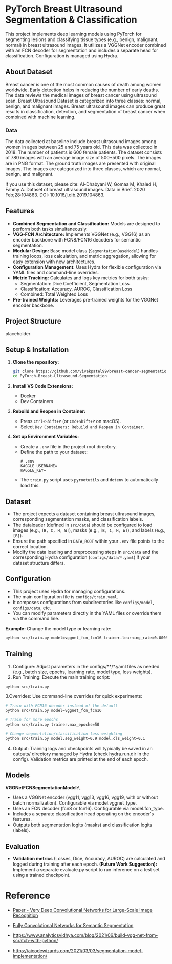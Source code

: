 # PyTorch Breast Ultrasound Segmentation & Classification

This project implements deep learning models using PyTorch for segmenting lesions and classifying tissue types (e.g., benign, malignant, normal) in breast ultrasound images. It utilizes a VGGNet encoder combined with an FCN decoder for segmentation and includes a separate head for classification. Configuration is managed using Hydra.

## About Dataset

Breast cancer is one of the most common causes of death among women worldwide. Early detection helps in reducing the number of early deaths. The data reviews the medical images of breast cancer using ultrasound scan. Breast Ultrasound Dataset is categorized into three classes: normal, benign, and malignant images. Breast ultrasound images can produce great results in classification, detection, and segmentation of breast cancer when combined with machine learning.

### Data

The data collected at baseline include breast ultrasound images among women in ages between 25 and 75 years old. This data was collected in 2018. The number of patients is 600 female patients. The dataset consists of 780 images with an average image size of 500\*500 pixels. The images are in PNG format. The ground truth images are presented with original images. The images are categorized into three classes, which are normal, benign, and malignant.

If you use this dataset, please cite:
Al-Dhabyani W, Gomaa M, Khaled H, Fahmy A. Dataset of breast ultrasound images. Data in Brief. 2020 Feb;28:104863. DOI: 10.1016/j.dib.2019.104863.

## Features

- **Combined Segmentation and Classification:** Models are designed to perform both tasks simultaneously.
- **VGG-FCN Architecture:** Implements VGGNet (e.g., VGG16) as an encoder backbone with FCN8/FCN16 decoders for semantic segmentation.
- **Modular Design:** Base model class (`SegmentationBaseModel`) handles training loops, loss calculation, and metric aggregation, allowing for easy extension with new architectures.
- **Configuration Management:** Uses Hydra for flexible configuration via YAML files and command-line overrides.
- **Metric Tracking:** Calculates and logs key metrics for both tasks:
  - Segmentation: Dice Coefficient, Segmentation Loss
  - Classification: Accuracy, AUROC, Classification Loss
  - Combined: Total Weighted Loss
- **Pre-trained Weights:** Leverages pre-trained weights for the VGGNet encoder backbone.

## Project Structure

placeholder

## Setup & Installation

1. **Clone the repository:**

   ```bash
   git clone https://github.com/vivekpatel99/breast-cancer-segmentation-vgg-fcn-pytorch.git
   cd PyTorch-Breast-Ultrasound-Segmentation
   ```

2. **Install VS Code Extensions:**

   - Docker
   - Dev Containers

3. **Rebuild and Reopen in Container:**

   - Press `Ctrl+Shift+P` (or `Cmd+Shift+P` on macOS).
   - Select `Dev Containers: Rebuild and Reopen in Container`.

4. **Set up Environment Variables:**

   - Create a `.env` file in the project root directory.
   - Define the path to your dataset:
     ```dotenv
     # .env
     KAGGLE_USERNAME=
     KAGGLE_KEY=
     ```
   - The `train.py` script uses `pyrootutils` and `dotenv` to automatically load this.

## Dataset

- The project expects a dataset containing breast ultrasound images, corresponding segmentation masks, and classification labels.
- The dataloader (defined in `src/data`) should be configured to load images (e.g., `[B, C, H, W]`), masks (e.g., `[B, 1, H, W]`), and labels (e.g., `[B]`).
- Ensure the path specified in `DATA_ROOT` within your `.env` file points to the correct location.
- Modify the data loading and preprocessing steps in `src/data` and the corresponding Hydra configuration (`configs/data/*.yaml`) if your dataset structure differs.

## Configuration

- This project uses Hydra for managing configurations.
- The main configuration file is `configs/train.yaml`.
- It composes configurations from subdirectories like `configs/model`, `configs/data`, etc.
- You can modify parameters directly in the YAML files or override them via the command line.

**Example:** Change the model type or learning rate:

```bash
python src/train.py model=vggnet_fcn_fcn16 trainer.learning_rate=0.0005
```

## Training

1. Configure: Adjust parameters in the configs/\*\*/\*.yaml files as needed (e.g., batch size, epochs, learning rate, model type, loss weights).
2. Run Training: Execute the main training script:

```bash
python src/train.py
```

3.Overrides: Use command-line overrides for quick experiments:

```bash
# Train with FCN16 decoder instead of the default
python src/train.py model=vggnet_fcn_fcn16

# Train for more epochs
python src/train.py trainer.max_epochs=50

# Change segmentation/classification loss weighting
python src/train.py model.seg_weight=0.9 model.cls_weight=0.1
```

4. Output: Training logs and checkpoints will typically be saved in an outputs/ directory managed by Hydra (check hydra.run.dir in the config). Validation metrics are printed at the end of each epoch.

## Models

**VGGNetFCNSegmentationModel:**\\

- Uses a VGGNet encoder (vgg11, vgg13, vgg16, vgg19, with or without batch normalization). Configurable via model.vggnet_type.
- Uses an FCN decoder (fcn8 or fcn16). Configurable via model.fcn_type.
- Includes a separate classification head operating on the encoder's features.
- Outputs both segmentation logits (masks) and classification logits (labels).

## Evaluation

- **Validation metrics** (Losses, Dice, Accuracy, AUROC) are calculated and logged during training after each epoch.
  **(Future Work Suggestion):** Implement a separate evaluate.py script to run inference on a test set using a trained checkpoint.

# Reference

- [Paper - Very Deep Convolutional Networks for Large-Scale Image Recognition](https://arxiv.org/abs/1409.1556)

- [Fully Convolutional Networks for Semantic Segmentation](https://arxiv.org/abs/1411.4038)

- https://www.analyticsvidhya.com/blog/2021/06/build-vgg-net-from-scratch-with-python/

- https://aicodewizards.com/2021/03/03/segmentation-model-implementation/
